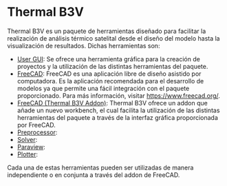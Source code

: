 # Thermal B3V

Thermal B3V es un paquete de herramientas diseñado para facilitar la realización de análisis térmico satelital desde el diseño del modelo hasta la visualización de resultados. Dichas herramientas son:

* [User GUI](/user_manual/user_gui/user_gui.md): Se ofrece una herramienta gráfica para la creación de proyectos y la utilización de las distintas herramientas del paquete.
* [FreeCAD](/user_manual/freecad/freecad.md): FreeCAD es una aplicación libre de diseño asistido por computadora. Es la aplicación recomendada para el desarrollo de modelos ya que permite una fácil integración con el paquete proporcionado. Para más información, visitar https://www.freecad.org/.
* [FreeCAD (Thermal B3V Addon)](/user_manual/freecad_addon/freecad_addon.md): Thermal B3V ofrece un addon que añade un nuevo workbench, el cual facilita la utilización de las distintas herramientas del paquete a través de la interfaz gráfica proporcionada por FreeCAD.
* [Preprocessor](/user_manual/preprocessor/preprocessor.md): 
* [Solver](/user_manual/solver/solver.md): 
* [Paraview](/user_manual/paraview/paraview.md): 
* [Plotter](/user_manual/plotter/plotter.md): 

Cada una de estas herramientas pueden ser utilizadas de manera independiente o en conjunta a través del addon de FreeCAD.
